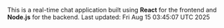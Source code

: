 This is a real-time chat application built using **React** for the frontend and **Node.js** for the backend.
Last updated: Fri Aug 15 03:45:07 UTC 2025
